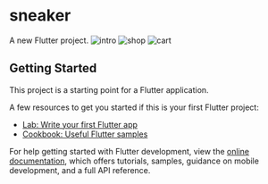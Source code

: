 # sneaker

A new Flutter project.
![intro](https://github.com/amzEnryu/flutter_sneaker_shop/assets/103646759/a59a5d4a-ac92-4162-9519-34395a74f840)
![shop](https://github.com/amzEnryu/flutter_sneaker_shop/assets/103646759/783f242b-8812-48e5-bac4-5c98823e638a)
![cart](https://github.com/amzEnryu/flutter_sneaker_shop/assets/103646759/ab6e1d56-bd06-400a-85af-17e6d90d079d)
## Getting Started

This project is a starting point for a Flutter application.

A few resources to get you started if this is your first Flutter project:

- [Lab: Write your first Flutter app](https://docs.flutter.dev/get-started/codelab)
- [Cookbook: Useful Flutter samples](https://docs.flutter.dev/cookbook)

For help getting started with Flutter development, view the
[online documentation](https://docs.flutter.dev/), which offers tutorials,
samples, guidance on mobile development, and a full API reference.
